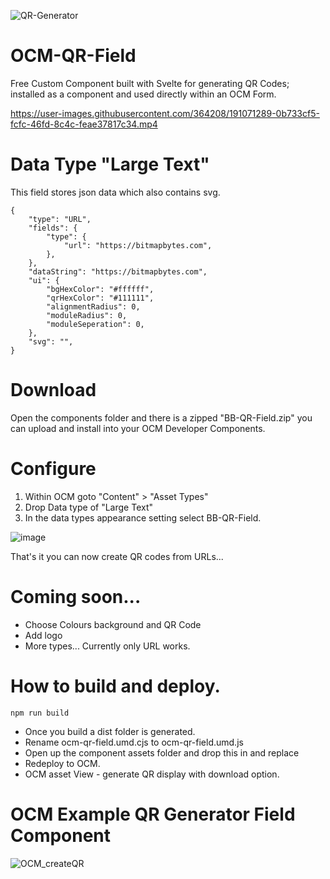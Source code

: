 ![QR-Generator](https://user-images.githubusercontent.com/364208/190979725-0c1e4641-80bb-4503-b4e5-6d5070bae4ea.png)


# OCM-QR-Field

Free Custom Component built with Svelte for generating QR Codes; installed as a component and used directly within an OCM Form.



https://user-images.githubusercontent.com/364208/191071289-0b733cf5-fcfc-46fd-8c4c-feae37817c34.mp4



# Data Type "Large Text"
This field stores json data which also contains svg.

```
{
	"type": "URL",
	"fields": {
		"type": {
			"url": "https://bitmapbytes.com",
		},
	},
	"dataString": "https://bitmapbytes.com",
	"ui": {
		"bgHexColor": "#ffffff",
		"qrHexColor": "#111111",
		"alignmentRadius": 0,
		"moduleRadius": 0,
		"moduleSeperation": 0,
	},
	"svg": "",
}
```

# Download

Open the components folder and there is a zipped "BB-QR-Field.zip" you can upload and install into your OCM Developer Components.

# Configure

1. Within OCM goto "Content" > "Asset Types"
2. Drop Data type of "Large Text"
3. In the data types appearance setting select BB-QR-Field.

![image](https://user-images.githubusercontent.com/364208/191252129-70500c1b-4278-4ecc-ab18-e8ac7c8a679e.png)

That's it you can now create QR codes from URLs... 


# Coming soon...

- Choose Colours background and QR Code
- Add logo
- More types... Currently only URL works.

# How to build and deploy.

```
npm run build
```

- Once you build a dist folder is generated.
- Rename ocm-qr-field.umd.cjs to ocm-qr-field.umd.js
- Open up the component assets folder and drop this in and replace
- Redeploy to OCM.
- OCM asset View - generate QR display with download option. 

# OCM Example QR Generator Field Component
![OCM_createQR](https://user-images.githubusercontent.com/364208/191046204-ea19e3cb-fd0a-4e47-85ca-e8a44d9dd956.png)
